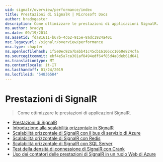 ```yaml
---
uid: signalr/overview/performance/index
title: Prestazioni di SignalR | Microsoft Docs
author: bradygaster
description: Come ottimizzare le prestazioni di applicazioni SignalR.
ms.author: bradyg
ms.date: 09/19/2014
ms.assetid: fda81611-b67b-4c62-915e-8adc1924a401
msc.legacyurl: /signalr/overview/performance
msc.type: chapter
ms.openlocfilehash: 1f5e0ec92a7babb41c45cb16166cc1060e824cfa
ms.sourcegitcommit: ebf4e5a7ca301af8494edf64f85d4a8deb61d641
ms.translationtype: MT
ms.contentlocale: it-IT
ms.lasthandoff: 01/24/2019
ms.locfileid: "54836584"
---
```

<a name="signalr-performance"></a>Prestazioni di SignalR
====================
> Come ottimizzare le prestazioni di applicazioni SignalR.


- [Prestazioni di SignalR](signalr-performance.md)
- [Introduzione alla scalabilità orizzontale in SignalR](scaleout-in-signalr.md)
- [Scalabilità orizzontale di SignalR con il bus di servizio di Azure](scaleout-with-windows-azure-service-bus.md)
- [Scalabilità orizzontale di SignalR con Redis](scaleout-with-redis.md)
- [Scalabilità orizzontale di SignalR con SQL Server](scaleout-with-sql-server.md)
- [Test della densità di connessione di SignalR con Crank](signalr-connection-density-testing-with-crank.md)
- [Uso dei contatori delle prestazioni di SignalR in un ruolo Web di Azure](using-signalr-performance-counters-in-an-azure-web-role.md)

